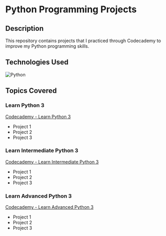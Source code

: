 # Python Programming Projects

## Description
This repository contains projects that I practiced through Codecademy to improve my Python programming skills.

## Technologies Used
![Python](https://img.shields.io/badge/Python-3776AB?style=for-the-badge&logo=python&logoColor=white)

## Topics Covered

### Learn Python 3
[Codecademy - Learn Python 3](https://www.codecademy.com/learn/learn-python-3)
- Project 1
- Project 2
- Project 3

### Learn Intermediate Python 3
[Codecademy - Learn Intermediate Python 3](https://www.codecademy.com/learn/learn-intermediate-python-3)
- Project 1
- Project 2
- Project 3

### Learn Advanced Python 3
[Codecademy - Learn Advanced Python 3](https://www.codecademy.com/learn/learn-advanced-python)
- Project 1
- Project 2
- Project 3
